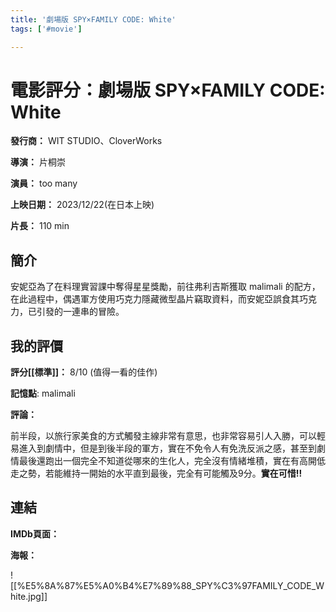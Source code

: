```yaml
---
title: '劇場版 SPY×FAMILY CODE: White'
tags: ['#movie']

---
```


# 電影評分：劇場版 SPY×FAMILY CODE: White
**發行商：** WIT STUDIO、CloverWorks

**導演：** 片桐崇

**演員：** too many

**上映日期：** 2023/12/22(在日本上映)

**片長：** 110 min


## 簡介
安妮亞為了在料理實習課中奪得星星獎勵，前往弗利吉斯獲取 malimali 的配方，在此過程中，偶遇軍方使用巧克力隱藏微型晶片竊取資料，而安妮亞誤食其巧克力，已引發的一連串的冒險。


## 我的評價
**評分[[標準]]：** 8/10 (值得一看的佳作)

**記憶點**: malimali

**評論：**

前半段，以旅行家美食的方式觸發主線非常有意思，也非常容易引人入勝，可以輕易進入到劇情中，但是到後半段的軍方，實在不免令人有免洗反派之感，甚至到劇情最後還跑出一個完全不知道從哪來的生化人，完全沒有情緒堆積，實在有高開低走之勢，若能維持一開始的水平直到最後，完全有可能觸及9分。**實在可惜!!**


## 連結
**IMDb頁面：**

**海報：** 

![[%E5%8A%87%E5%A0%B4%E7%89%88_SPY%C3%97FAMILY_CODE_White.jpg]]